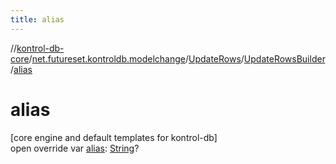 ```yaml
---
title: alias
---
```

//[kontrol-db-core](../../../../index.html)/[net.futureset.kontroldb.modelchange](../../index.html)/[UpdateRows](../index.html)/[UpdateRowsBuilder](index.html)/[alias](alias.html)



# alias



[core engine and default templates for kontrol-db]\
open override var [alias](alias.html): [String](https://kotlinlang.org/api/latest/jvm/stdlib/kotlin/-string/index.html)?




